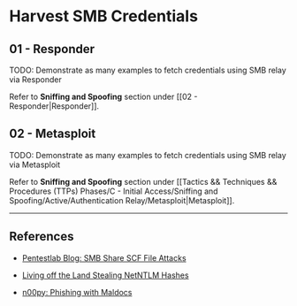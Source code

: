 # Harvest SMB Credentials

## 01 - Responder

TODO: Demonstrate as many examples to fetch credentials using SMB relay via Responder

Refer to **Sniffing and Spoofing** section under [[02 - Responder|Responder]].

## 02 - Metasploit

TODO: Demonstrate as many examples to fetch credentials using SMB relay via Metasploit

Refer to **Sniffing and Spoofing** section under [[Tactics && Techniques && Procedures (TTPs) Phases/C - Initial Access/Sniffing and Spoofing/Active/Authentication Relay/Metasploit|Metasploit]].

---
## References

- [Pentestlab Blog: SMB Share SCF File Attacks](https://pentestlab.blog/2017/12/13/smb-share-scf-file-attacks/)

- [Living off the Land Stealing NetNTLM Hashes](https://www.securify.nl/blog/living-off-the-land-stealing-netntlm-hashes)

- [n00py: Phishing with Maldocs](https://www.n00py.io/2017/04/phishing-with-maldocs/)